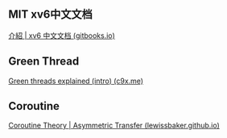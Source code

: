 ## MIT xv6中文文档

[介紹 | xv6 中文文档 (gitbooks.io)](https://th0ar.gitbooks.io/xv6-chinese/content/index.html)

## Green Thread

[Green threads explained (intro) (c9x.me)](https://c9x.me/articles/gthreads/intro.html)

## Coroutine

[Coroutine Theory | Asymmetric Transfer (lewissbaker.github.io)](https://lewissbaker.github.io/2017/09/25/coroutine-theory)





